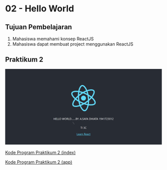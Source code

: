 # 02 - Hello World

## Tujuan Pembelajaran

1. Mahasiswa memahami konsep ReactJS
2. Mahasiswa dapat membuat project menggunakan ReactJS

## Praktikum 2
![contoh gambar](img/react.PNG)

[Kode Program Praktikum 2 (index)](../../src/02_Hello_world//hello_react/src/index.js)

[Kode Program Praktikum 2 (app)](../../src/02_Hello_world//hello_react/src/App.js)
